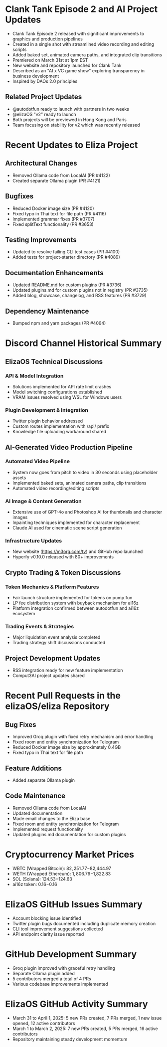# Clank Tank Episode 2 and AI Project Updates

- Clank Tank Episode 2 released with significant improvements to graphics and production pipelines
- Created in a single shot with streamlined video recording and editing scripts
- Added baked set, animated camera paths, and integrated clip transitions
- Premiered on March 31st at 1pm EST
- New website and repository launched for Clank Tank
- Described as an "AI x VC game show" exploring transparency in business development
- Inspired by DAOs 2.0 principles

## Related Project Updates
- @autodotfun ready to launch with partners in two weeks
- @elizaOS "v2" ready to launch
- Both projects will be previewed in Hong Kong and Paris
- Team focusing on stability for v2 which was recently released

# Recent Updates to Eliza Project

## Architectural Changes
- Removed Ollama code from LocalAI (PR #4122)
- Created separate Ollama plugin (PR #4121)

## Bugfixes
- Reduced Docker image size (PR #4120)
- Fixed typo in Thai text for file path (PR #4116)
- Implemented grammar fixes (PR #3707)
- Fixed splitText functionality (PR #3653)

## Testing Improvements
- Updated to resolve failing CLI test cases (PR #4100)
- Added tests for project-starter directory (PR #4089)

## Documentation Enhancements
- Updated README.md for custom plugins (PR #3736)
- Updated plugins.md for custom plugins not in registry (PR #3735)
- Added blog, showcase, changelog, and RSS features (PR #3729)

## Dependency Maintenance
- Bumped npm and yarn packages (PR #4064)

# Discord Channel Historical Summary

## ElizaOS Technical Discussions

### API & Model Integration
- Solutions implemented for API rate limit crashes
- Model switching configurations established
- VRAM issues resolved using WSL for Windows users

### Plugin Development & Integration
- Twitter plugin behavior addressed
- Custom routes implementation with /api/ prefix
- Knowledge file uploading workaround shared

## AI-Generated Video Production Pipeline

### Automated Video Pipeline
- System now goes from pitch to video in 30 seconds using placeholder assets
- Implemented baked sets, animated camera paths, clip transitions
- Automated video recording/editing scripts

### AI Image & Content Generation
- Extensive use of GPT-4o and Photoshop AI for thumbnails and character images
- Inpainting techniques implemented for character replacement
- Claude AI used for cinematic scene script generation

### Infrastructure Updates
- New website (https://m3org.com/tv) and GitHub repo launched
- Hyperfy v0.10.0 released with 80+ improvements

## Crypto Trading & Token Discussions

### Token Mechanics & Platform Features
- Fair launch structure implemented for tokens on pump.fun
- LP fee distribution system with buyback mechanism for ai16z
- Platform integration confirmed between autodotfun and ai16z ecosystem

### Trading Events & Strategies
- Major liquidation event analysis completed
- Trading strategy shift discussions conducted

## Project Development Updates
- RSS integration ready for new feature implementation
- Comput3AI project updates shared

# Recent Pull Requests in the elizaOS/eliza Repository

## Bug Fixes
- Improved Groq plugin with fixed retry mechanism and error handling
- Fixed room and entity synchronization for Telegram
- Reduced Docker image size by approximately 0.4GB
- Fixed typo in Thai text for file path

## Feature Additions
- Added separate Ollama plugin

## Code Maintenance
- Removed Ollama code from LocalAI
- Updated documentation
- Made email changes to the Eliza base
- Fixed room and entity synchronization for Telegram
- Implemented request functionality
- Updated plugins.md documentation for custom plugins

# Cryptocurrency Market Prices

- WBTC (Wrapped Bitcoin): $82,251.77-$82,444.97
- WETH (Wrapped Ethereum): $1,806.79-$1,822.83
- SOL (Solana): $124.53-$124.63
- ai16z token: $0.16-$0.16

# ElizaOS GitHub Issues Summary

- Account blocking issue identified
- Twitter plugin bugs documented including duplicate memory creation
- CLI tool improvement suggestions collected
- API endpoint clarity issue reported

# GitHub Development Summary

- Groq plugin improved with graceful retry handling
- Separate Ollama plugin added
- 5 contributors merged a total of 4 PRs
- Various codebase improvements implemented

# ElizaOS GitHub Activity Summary

- March 31 to April 1, 2025: 5 new PRs created, 7 PRs merged, 1 new issue opened, 12 active contributors
- March 1 to March 2, 2025: 7 new PRs created, 5 PRs merged, 16 active contributors
- Repository maintaining steady development momentum